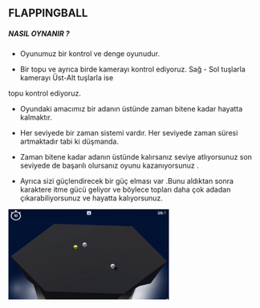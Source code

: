 ## FLAPPINGBALL



##### NASIL OYNANIR ?

* Oyunumuz bir kontrol ve denge oyunudur.

* Bir topu ve ayrıca birde kamerayı kontrol ediyoruz. Sağ - Sol tuşlarla kamerayı Üst-Alt tuşlarla ise 

topu kontrol ediyoruz.

* Oyundaki amacımız bir adanın üstünde zaman bitene kadar hayatta kalmaktır. 

* Her seviyede bir zaman sistemi vardır. Her seviyede zaman süresi artmaktadır tabi ki düşmanda.

* Zaman bitene kadar adanın üstünde kalırsanız seviye atlıyorsunuz son seviyede de başarılı olursanız oyunu kazanıyorsunuz . 

* Ayrıca sizi güçlendirecek bir güç elması var .Bunu aldıktan sonra karaktere itme gücü geliyor ve böylece topları daha çok adadan çıkarabiliyorsunuz ve hayatta kalıyorsunuz.

![](https://github.com/MehmetPolat482/AtlamGames_HyperCasual/blob/ae4d93c5265d3209c637ab34298ac8d0cfe35729/FlappingBall/Assets/img/PxLbzK_88b6d6d75bf24213a34148325f3a21b3_00-00-03_00-00-11_2.gif)
